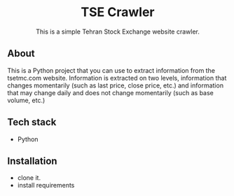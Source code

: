 <h1 align="center">TSE Crawler</h1>
<p align="center">  
This is a simple Tehran Stock Exchange website crawler.
</p>

## About
This is a Python project that you can use to extract information from the tsetmc.com website. Information is extracted on two levels, information that changes momentarily (such as last price, close price, etc.) and information that may change daily and does not change momentarily (such as base volume, etc.)

## Tech stack
- Python
  
## Installation
- clone it.
- install requirements
